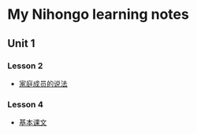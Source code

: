 My Nihongo learning notes
=========================

Unit 1
----------

### Lesson 2
* [家庭成员的说法](20131127-family-members.md) 

### Lesson 4
* [基本课文](20131211-lesson-3.md)
